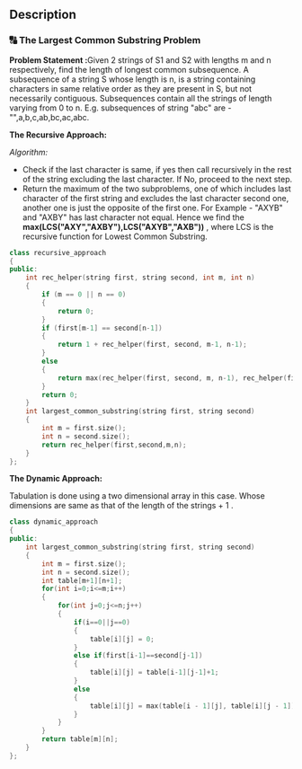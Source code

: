 ## Description

### 🔠 The Largest Common Substring Problem 

<b>Problem Statement :</b>Given 2 strings of S1 and S2 with lengths m and n respectively, find the length of longest common subsequence.
A subsequence of a string S whose length is n, is a string containing characters in same relative order as they are present in S, but not necessarily contiguous. Subsequences contain all the strings of length varying from 0 to n. E.g. subsequences of string "abc" are - "",a,b,c,ab,bc,ac,abc.

<b>The Recursive Approach:</b>

*Algorithm:*
 * Check if the last character is same, if yes then call recursively in the rest of the string excluding the last character. If No, proceed to the next step.
 * Return the maximum of the two subproblems, one of which includes last character of the first string and excludes the last character second one, another one is just the opposite of the first one.
    For Example - "AXYB" and "AXBY" has last character not equal. Hence we find the **max(LCS("AXY","AXBY"),LCS("AXYB","AXB"))** , where LCS is the recursive function for Lowest Common Substring.
    
```cpp
class recursive_approach
{
public:
    int rec_helper(string first, string second, int m, int n)
    {
        if (m == 0 || n == 0)
        {
            return 0;
        }
        if (first[m-1] == second[n-1])
        {
            return 1 + rec_helper(first, second, m-1, n-1);
        }
        else
        {
            return max(rec_helper(first, second, m, n-1), rec_helper(first, second, m-1, n));
        }
        return 0;
    }
    int largest_common_substring(string first, string second)
    {
        int m = first.size();
        int n = second.size();
        return rec_helper(first,second,m,n);
    }
};    
```

<b>The Dynamic Approach:</b>

Tabulation is done using a two dimensional array in this case. Whose dimensions are same as that of the length of the strings + 1 .

```cpp
class dynamic_approach
{
public:
    int largest_common_substring(string first, string second)
    {
        int m = first.size();
        int n = second.size();
        int table[m+1][n+1];
        for(int i=0;i<=m;i++)
        {
            for(int j=0;j<=n;j++)
            {
                if(i==0||j==0)
                {
                    table[i][j] = 0;
                }
                else if(first[i-1]==second[j-1])
                {
                    table[i][j] = table[i-1][j-1]+1;
                }
                else
                {
                    table[i][j] = max(table[i - 1][j], table[i][j - 1]);
                }
            }
        }
        return table[m][n];
    }
};
```
